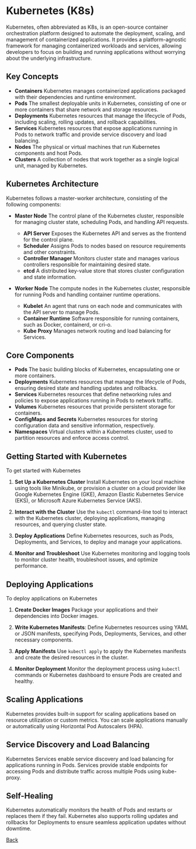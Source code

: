 # Kubernetes (K8s)

Kubernetes, often abbreviated as K8s, is an open-source container orchestration platform designed to automate the deployment, scaling, and management of containerized applications. It provides a platform-agnostic framework for managing containerized workloads and services, allowing developers to focus on building and running applications without worrying about the underlying infrastructure.

## Key Concepts

- **Containers** Kubernetes manages containerized applications packaged with their dependencies and runtime environment.
- **Pods** The smallest deployable units in Kubernetes, consisting of one or more containers that share network and storage resources.
- **Deployments** Kubernetes resources that manage the lifecycle of Pods, including scaling, rolling updates, and rollback capabilities.
- **Services** Kubernetes resources that expose applications running in Pods to network traffic and provide service discovery and load balancing.
- **Nodes** The physical or virtual machines that run Kubernetes components and host Pods.
- **Clusters** A collection of nodes that work together as a single logical unit, managed by Kubernetes.

## Kubernetes Architecture

Kubernetes follows a master-worker architecture, consisting of the following components:

- **Master Node** The control plane of the Kubernetes cluster, responsible for managing cluster state, scheduling Pods, and handling API requests.
  - **API Server** Exposes the Kubernetes API and serves as the frontend for the control plane.
  - **Scheduler** Assigns Pods to nodes based on resource requirements and other constraints.
  - **Controller Manager** Monitors cluster state and manages various controllers responsible for maintaining desired state.
  - **etcd** A distributed key-value store that stores cluster configuration and state information.

- **Worker Node** The compute nodes in the Kubernetes cluster, responsible for running Pods and handling container runtime operations.
  - **Kubelet** An agent that runs on each node and communicates with the API server to manage Pods.
  - **Container Runtime** Software responsible for running containers, such as Docker, containerd, or cri-o.
  - **Kube Proxy** Manages network routing and load balancing for Services.

## Core Components

- **Pods** The basic building blocks of Kubernetes, encapsulating one or more containers.
- **Deployments** Kubernetes resources that manage the lifecycle of Pods, ensuring desired state and handling updates and rollbacks.
- **Services** Kubernetes resources that define networking rules and policies to expose applications running in Pods to network traffic.
- **Volumes** Kubernetes resources that provide persistent storage for containers.
- **ConfigMaps and Secrets** Kubernetes resources for storing configuration data and sensitive information, respectively.
- **Namespaces** Virtual clusters within a Kubernetes cluster, used to partition resources and enforce access control.

## Getting Started with Kubernetes

To get started with Kubernetes

1. **Set Up a Kubernetes Cluster** Install Kubernetes on your local machine using tools like Minikube, or provision a cluster on a cloud provider like Google Kubernetes Engine (GKE), Amazon Elastic Kubernetes Service (EKS), or Microsoft Azure Kubernetes Service (AKS).

2. **Interact with the Cluster** Use the `kubectl` command-line tool to interact with the Kubernetes cluster, deploying applications, managing resources, and querying cluster state.

3. **Deploy Applications** Define Kubernetes resources, such as Pods, Deployments, and Services, to deploy and manage your applications.

4. **Monitor and Troubleshoot** Use Kubernetes monitoring and logging tools to monitor cluster health, troubleshoot issues, and optimize performance.

## Deploying Applications

To deploy applications on Kubernetes

1. **Create Docker Images** Package your applications and their dependencies into Docker images.

2. **Write Kubernetes Manifests**: Define Kubernetes resources using YAML or JSON manifests, specifying Pods, Deployments, Services, and other necessary components.

3. **Apply Manifests** Use `kubectl apply` to apply the Kubernetes manifests and create the desired resources in the cluster.

4. **Monitor Deployment** Monitor the deployment process using `kubectl` commands or Kubernetes dashboard to ensure Pods are created and healthy.

## Scaling Applications

Kubernetes provides built-in support for scaling applications based on resource utilization or custom metrics. You can scale applications manually or automatically using Horizontal Pod Autoscalers (HPA).

## Service Discovery and Load Balancing

Kubernetes Services enable service discovery and load balancing for applications running in Pods. Services provide stable endpoints for accessing Pods and distribute traffic across multiple Pods using kube-proxy.

## Self-Healing

Kubernetes automatically monitors the health of Pods and restarts or replaces them if they fail. Kubernetes also supports rolling updates and rollbacks for Deployments to ensure seamless application updates without downtime.

[Back](../tools.md)